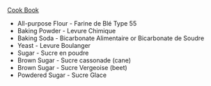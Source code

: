 [Cook Book](https://github.com/vmsmith/CookBook/blob/master/README.md)  

* All-purpose Flour - Farine de Blé Type 55  
* Baking Powder - Levure Chimique  
* Baking Soda - Bicarbonate Alimentaire or Bicarbonate de Soudre  
* Yeast - Levure Boulanger  
* Sugar - Sucre en poudre  
* Brown Sugar - Sucre cassonade (cane)  
* Brown Sugar - Sucre Vergeoise (beet)  
* Powdered Sugar - Sucre Glace  




